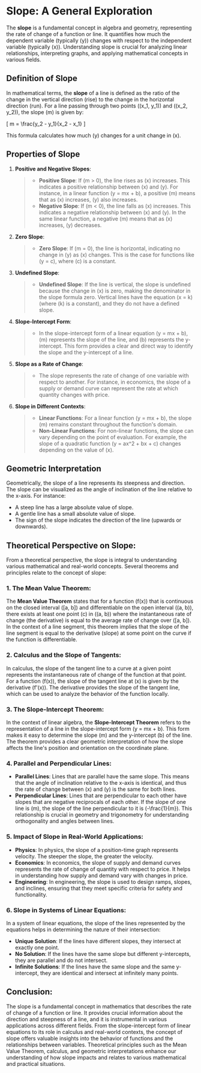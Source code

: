 # Slope: A General Exploration

The **slope** is a fundamental concept in algebra and geometry, representing the rate of change of a function or line. It quantifies how much the dependent variable (typically \(y\)) changes with respect to the independent variable (typically \(x\)). Understanding slope is crucial for analyzing linear relationships, interpreting graphs, and applying mathematical concepts in various fields.

## **Definition of Slope**
In mathematical terms, the **slope** of a line is defined as the ratio of the change in the vertical direction (rise) to the change in the horizontal direction (run). For a line passing through two points \((x_1, y_1)\) and \((x_2, y_2)\), the slope \(m\) is given by:

\[
m = \frac{y_2 - y_1}{x_2 - x_1}
\]

This formula calculates how much \(y\) changes for a unit change in \(x\).

## **Properties of Slope**

1. **Positive and Negative Slopes**:
   >- **Positive Slope**: If \(m > 0\), the line rises as \(x\) increases. This indicates a positive relationship between \(x\) and \(y\). For instance, in a linear function \(y = mx + b\), a positive \(m\) means that as \(x\) increases, \(y\) also increases.
   >- **Negative Slope**: If \(m < 0\), the line falls as \(x\) increases. This indicates a negative relationship between \(x\) and \(y\). In the same linear function, a negative \(m\) means that as \(x\) increases, \(y\) decreases.

2. **Zero Slope**:

   >- **Zero Slope**: If \(m = 0\), the line is horizontal, indicating no change in \(y\) as \(x\) changes. This is the case for functions like \(y = c\), where \(c\) is a constant.

3. **Undefined Slope**:

   >- **Undefined Slope**: If the line is vertical, the slope is undefined because the change in \(x\) is zero, making the denominator in the slope formula zero. Vertical lines have the equation \(x = k\) (where \(k\) is a constant), and they do not have a defined slope.

4. **Slope-Intercept Form**:

   >- In the slope-intercept form of a linear equation \(y = mx + b\), \(m\) represents the slope of the line, and \(b\) represents the y-intercept. This form provides a clear and direct way to identify the slope and the y-intercept of a line.

5. **Slope as a Rate of Change**:

   >- The slope represents the rate of change of one variable with respect to another. For instance, in economics, the slope of a supply or demand curve can represent the rate at which quantity changes with price.

6. **Slope in Different Contexts**:

   >- **Linear Functions**: For a linear function \(y = mx + b\), the slope \(m\) remains constant throughout the function's domain.
   >- **Non-Linear Functions**: For non-linear functions, the slope can vary depending on the point of evaluation. For example, the slope of a quadratic function \(y = ax^2 + bx + c\) changes depending on the value of \(x\).

## **Geometric Interpretation**

Geometrically, the slope of a line represents its steepness and direction. The slope can be visualized as the angle of inclination of the line relative to the x-axis. For instance:

   - A steep line has a large absolute value of slope.
   - A gentle line has a small absolute value of slope.
   - The sign of the slope indicates the direction of the line (upwards or downwards).

## **Theoretical Perspective on Slope:**
From a theoretical perspective, the slope is integral to understanding various mathematical and real-world concepts. Several theorems and principles relate to the concept of slope:

### **1. The Mean Value Theorem**:

The **Mean Value Theorem** states that for a function \(f(x)\) that is continuous on the closed interval \([a, b]\) and differentiable on the open interval \((a, b)\), there exists at least one point \(c\) in \((a, b)\) where the instantaneous rate of change (the derivative) is equal to the average rate of change over \([a, b]\). In the context of a line segment, this theorem implies that the slope of the line segment is equal to the derivative (slope) at some point on the curve if the function is differentiable.

### **2. Calculus and the Slope of Tangents**:

In calculus, the slope of the tangent line to a curve at a given point represents the instantaneous rate of change of the function at that point. For a function \(f(x)\), the slope of the tangent line at \(x\) is given by the derivative \(f'(x)\). The derivative provides the slope of the tangent line, which can be used to analyze the behavior of the function locally.

### **3. The Slope-Intercept Theorem**:

In the context of linear algebra, the **Slope-Intercept Theorem** refers to the representation of a line in the slope-intercept form \(y = mx + b\). This form makes it easy to determine the slope \(m\) and the y-intercept \(b\) of the line. The theorem provides a clear geometric interpretation of how the slope affects the line's position and orientation on the coordinate plane.

### **4. Parallel and Perpendicular Lines**:

   - **Parallel Lines**: Lines that are parallel have the same slope. This means that the angle of inclination relative to the x-axis is identical, and thus the rate of change between \(x\) and \(y\) is the same for both lines.
   - **Perpendicular Lines**: Lines that are perpendicular to each other have slopes that are negative reciprocals of each other. If the slope of one line is \(m\), the slope of the line perpendicular to it is \(-\frac{1}{m}\). This relationship is crucial in geometry and trigonometry for understanding orthogonality and angles between lines.

### **5. Impact of Slope in Real-World Applications**:

   - **Physics**: In physics, the slope of a position-time graph represents velocity. The steeper the slope, the greater the velocity.
   - **Economics**: In economics, the slope of supply and demand curves represents the rate of change of quantity with respect to price. It helps in understanding how supply and demand vary with changes in price.
   - **Engineering**: In engineering, the slope is used to design ramps, slopes, and inclines, ensuring that they meet specific criteria for safety and functionality.

### **6. Slope in Systems of Linear Equations**:

In a system of linear equations, the slope of the lines represented by the equations helps in determining the nature of their intersection:

   - **Unique Solution**: If the lines have different slopes, they intersect at exactly one point.
   - **No Solution**: If the lines have the same slope but different y-intercepts, they are parallel and do not intersect.
   - **Infinite Solutions**: If the lines have the same slope and the same y-intercept, they are identical and intersect at infinitely many points.

## Conclusion:
The slope is a fundamental concept in mathematics that describes the rate of change of a function or line. It provides crucial information about the direction and steepness of a line, and it is instrumental in various applications across different fields. From the slope-intercept form of linear equations to its role in calculus and real-world contexts, the concept of slope offers valuable insights into the behavior of functions and the relationships between variables. Theoretical principles such as the Mean Value Theorem, calculus, and geometric interpretations enhance our understanding of how slope impacts and relates to various mathematical and practical situations.